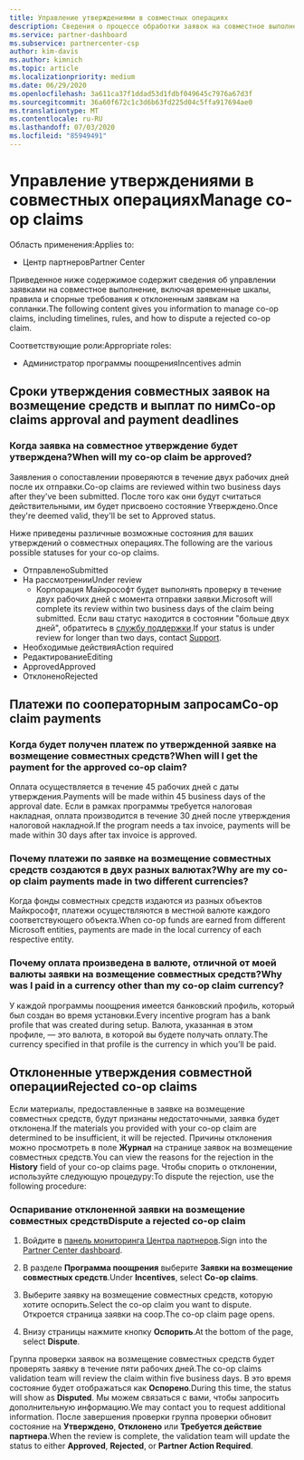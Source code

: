 ```yaml
---
title: Управление утверждениями в совместных операциях
description: Сведения о процессе обработки заявок на совместное выполнение, включая крайние сроки, проблемы с валютой и спорные вопросы об отклоненных заявках на совместное выполнение.
ms.service: partner-dashboard
ms.subservice: partnercenter-csp
author: kim-davis
ms.author: kimnich
ms.topic: article
ms.localizationpriority: medium
ms.date: 06/29/2020
ms.openlocfilehash: 3a611ca37f1ddad53d1fdbf049645c7976a67d3f
ms.sourcegitcommit: 36a60f672c1c3d6b63fd225d04c5ffa917694ae0
ms.translationtype: MT
ms.contentlocale: ru-RU
ms.lasthandoff: 07/03/2020
ms.locfileid: "85949491"
---
```

# <a name="manage-co-op-claims"></a><span data-ttu-id="5ba54-103">Управление утверждениями в совместных операциях</span><span class="sxs-lookup"><span data-stu-id="5ba54-103">Manage co-op claims</span></span>

<span data-ttu-id="5ba54-104">Область применения:</span><span class="sxs-lookup"><span data-stu-id="5ba54-104">Applies to:</span></span>

- <span data-ttu-id="5ba54-105">Центр партнеров</span><span class="sxs-lookup"><span data-stu-id="5ba54-105">Partner Center</span></span>

<span data-ttu-id="5ba54-106">Приведенное ниже содержимое содержит сведения об управлении заявками на совместное выполнение, включая временные шкалы, правила и спорные требования к отклоненным заявкам на сопланки.</span><span class="sxs-lookup"><span data-stu-id="5ba54-106">The following content gives you information to manage co-op claims, including timelines, rules, and how to dispute a rejected co-op claim.</span></span>

<span data-ttu-id="5ba54-107">Соответствующие роли:</span><span class="sxs-lookup"><span data-stu-id="5ba54-107">Appropriate roles:</span></span>

- <span data-ttu-id="5ba54-108">Администратор программы поощрения</span><span class="sxs-lookup"><span data-stu-id="5ba54-108">Incentives admin</span></span>

## <a name="co-op-claims-approval-and-payment-deadlines"></a><span data-ttu-id="5ba54-109">Сроки утверждения совместных заявок на возмещение средств и выплат по ним</span><span class="sxs-lookup"><span data-stu-id="5ba54-109">Co-op claims approval and payment deadlines</span></span>

### <a name="when-will-my-co-op-claim-be-approved"></a><span data-ttu-id="5ba54-110">Когда заявка на совместное утверждение будет утверждена?</span><span class="sxs-lookup"><span data-stu-id="5ba54-110">When will my co-op claim be approved?</span></span>

<span data-ttu-id="5ba54-111">Заявления о сопоставлении проверяются в течение двух рабочих дней после их отправки.</span><span class="sxs-lookup"><span data-stu-id="5ba54-111">Co-op claims are reviewed within two business days after they've been submitted.</span></span> <span data-ttu-id="5ba54-112">После того как они будут считаться действительными, им будет присвоено состояние Утверждено.</span><span class="sxs-lookup"><span data-stu-id="5ba54-112">Once they're deemed valid, they'll be set to Approved status.</span></span>  

<span data-ttu-id="5ba54-113">Ниже приведены различные возможные состояния для ваших утверждений о совместных операциях.</span><span class="sxs-lookup"><span data-stu-id="5ba54-113">The following are the various possible statuses for your co-op claims.</span></span>

- <span data-ttu-id="5ba54-114">Отправлено</span><span class="sxs-lookup"><span data-stu-id="5ba54-114">Submitted</span></span>
- <span data-ttu-id="5ba54-115">На рассмотрении</span><span class="sxs-lookup"><span data-stu-id="5ba54-115">Under review</span></span>
  - <span data-ttu-id="5ba54-116">Корпорация Майкрософт будет выполнять проверку в течение двух рабочих дней с момента отправки заявки.</span><span class="sxs-lookup"><span data-stu-id="5ba54-116">Microsoft will complete its review within two business days of the claim being submitted.</span></span> <span data-ttu-id="5ba54-117">Если ваш статус находится в состоянии "больше двух дней", обратитесь в [службу поддержки](https://partner.microsoft.com/dashboard/support/incentives/servicerequests?category=incentives).</span><span class="sxs-lookup"><span data-stu-id="5ba54-117">If your status is under review for longer than two days, contact [Support](https://partner.microsoft.com/dashboard/support/incentives/servicerequests?category=incentives).</span></span>
- <span data-ttu-id="5ba54-118">Необходимые действия</span><span class="sxs-lookup"><span data-stu-id="5ba54-118">Action required</span></span>
- <span data-ttu-id="5ba54-119">Редактирование</span><span class="sxs-lookup"><span data-stu-id="5ba54-119">Editing</span></span>
- <span data-ttu-id="5ba54-120">Approved</span><span class="sxs-lookup"><span data-stu-id="5ba54-120">Approved</span></span>
- <span data-ttu-id="5ba54-121">Отклонено</span><span class="sxs-lookup"><span data-stu-id="5ba54-121">Rejected</span></span>

## <a name="co-op-claim-payments"></a><span data-ttu-id="5ba54-122">Платежи по сооператорным запросам</span><span class="sxs-lookup"><span data-stu-id="5ba54-122">Co-op claim payments</span></span>

### <a name="when-will-i-get-the-payment-for-the-approved-co-op-claim"></a><span data-ttu-id="5ba54-123">Когда будет получен платеж по утвержденной заявке на возмещение совместных средств?</span><span class="sxs-lookup"><span data-stu-id="5ba54-123">When will I get the payment for the approved co-op claim?</span></span>

<span data-ttu-id="5ba54-124">Оплата осуществляется в течение 45 рабочих дней с даты утверждения.</span><span class="sxs-lookup"><span data-stu-id="5ba54-124">Payments will be made within 45 business days of the approval date.</span></span> <span data-ttu-id="5ba54-125">Если в рамках программы требуется налоговая накладная, оплата производится в течение 30 дней после утверждения налоговой накладной.</span><span class="sxs-lookup"><span data-stu-id="5ba54-125">If the program needs a tax invoice, payments will be made within 30 days after tax invoice is approved.</span></span>

### <a name="why-are-my-co-op-claim-payments-made-in-two-different-currencies"></a><span data-ttu-id="5ba54-126">Почему платежи по заявке на возмещение совместных средств создаются в двух разных валютах?</span><span class="sxs-lookup"><span data-stu-id="5ba54-126">Why are my co-op claim payments made in two different currencies?</span></span>

<span data-ttu-id="5ba54-127">Когда фонды совместных средств издаются из разных объектов Майкрософт, платежи осуществляются в местной валюте каждого соответствующего объекта.</span><span class="sxs-lookup"><span data-stu-id="5ba54-127">When co-op funds are earned from different Microsoft entities, payments are made in the local currency of each respective entity.</span></span>  

### <a name="why-was-i-paid-in-a-currency-other-than-my-co-op-claim-currency"></a><span data-ttu-id="5ba54-128">Почему оплата произведена в валюте, отличной от моей валюты заявки на возмещение совместных средств?</span><span class="sxs-lookup"><span data-stu-id="5ba54-128">Why was I paid in a currency other than my co-op claim currency?</span></span>

<span data-ttu-id="5ba54-129">У каждой программы поощрения имеется банковский профиль, который был создан во время установки.</span><span class="sxs-lookup"><span data-stu-id="5ba54-129">Every incentive program has a bank profile that was created during setup.</span></span> <span data-ttu-id="5ba54-130">Валюта, указанная в этом профиле, — это валюта, в которой вы будете получать оплату.</span><span class="sxs-lookup"><span data-stu-id="5ba54-130">The currency specified in that profile is the currency in which you’ll be paid.</span></span>

## <a name="rejected-co-op-claims"></a><span data-ttu-id="5ba54-131">Отклоненные утверждения совместной операции</span><span class="sxs-lookup"><span data-stu-id="5ba54-131">Rejected co-op claims</span></span>

<span data-ttu-id="5ba54-132">Если материалы, предоставленные в заявке на возмещение совместных средств, будут признаны недостаточными, заявка будет отклонена.</span><span class="sxs-lookup"><span data-stu-id="5ba54-132">If the materials you provided with your co-op claim are determined to be insufficient, it will be rejected.</span></span> <span data-ttu-id="5ba54-133">Причины отклонения можно просмотреть в поле **Журнал** на странице заявок на возмещение совместных средств.</span><span class="sxs-lookup"><span data-stu-id="5ba54-133">You can view the reasons for the rejection in the **History** field of your co-op claims page.</span></span> <span data-ttu-id="5ba54-134">Чтобы спорить о отклонении, используйте следующую процедуру:</span><span class="sxs-lookup"><span data-stu-id="5ba54-134">To dispute the rejection, use the following procedure:</span></span>

### <a name="dispute-a-rejected-co-op-claim"></a><span data-ttu-id="5ba54-135">Оспаривание отклоненной заявки на возмещение совместных средств</span><span class="sxs-lookup"><span data-stu-id="5ba54-135">Dispute a rejected co-op claim</span></span>

1. <span data-ttu-id="5ba54-136">Войдите в [панель мониторинга Центра партнеров](https://partner.microsoft.com/dashboard/).</span><span class="sxs-lookup"><span data-stu-id="5ba54-136">Sign into the [Partner Center dashboard](https://partner.microsoft.com/dashboard/).</span></span>

2. <span data-ttu-id="5ba54-137">В разделе **Программа поощрения** выберите **Заявки на возмещение совместных средств**.</span><span class="sxs-lookup"><span data-stu-id="5ba54-137">Under **Incentives**, select **Co-op claims**.</span></span>

3. <span data-ttu-id="5ba54-138">Выберите заявку на возмещение совместных средств, которую хотите оспорить.</span><span class="sxs-lookup"><span data-stu-id="5ba54-138">Select the co-op claim you want to dispute.</span></span> <span data-ttu-id="5ba54-139">Откроется страница заявки на соop.</span><span class="sxs-lookup"><span data-stu-id="5ba54-139">The co-op claim page opens.</span></span>

4. <span data-ttu-id="5ba54-140">Внизу страницы нажмите кнопку **Оспорить**.</span><span class="sxs-lookup"><span data-stu-id="5ba54-140">At the bottom of the page, select **Dispute**.</span></span>

<span data-ttu-id="5ba54-141">Группа проверки заявок на возмещение совместных средств будет проверять заявку в течение пяти рабочих дней.</span><span class="sxs-lookup"><span data-stu-id="5ba54-141">The co-op claims validation team will review the claim within five business days.</span></span> <span data-ttu-id="5ba54-142">В это время состояние будет отображаться как **Оспорено**.</span><span class="sxs-lookup"><span data-stu-id="5ba54-142">During this time, the status will show as **Disputed**.</span></span> <span data-ttu-id="5ba54-143">Мы можем связаться с вами, чтобы запросить дополнительную информацию.</span><span class="sxs-lookup"><span data-stu-id="5ba54-143">We may contact you to request additional information.</span></span> <span data-ttu-id="5ba54-144">После завершения проверки группа проверки обновит состояние на **Утверждено**, **Отклонено** или **Требуется действие партнера**.</span><span class="sxs-lookup"><span data-stu-id="5ba54-144">When the review is complete, the validation team will update the status to either **Approved**, **Rejected**, or **Partner Action Required**.</span></span>
